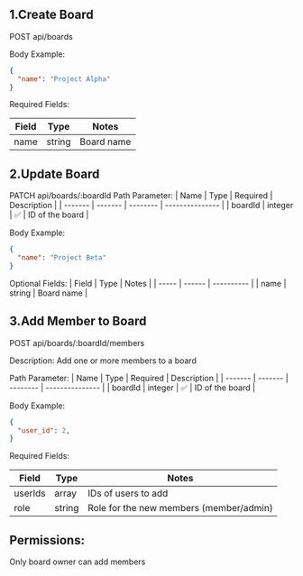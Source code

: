 ## 1.Create Board

POST api/boards

Body Example:
```json
{
  "name": "Project Alpha"
}
```

Required Fields:

| Field | Type   | Notes      |
| ----- | ------ | ---------- |
| name  | string | Board name |


## 2.Update Board

PATCH api/boards/:boardId
Path Parameter:
| Name    | Type    | Required | Description     |
| ------- | ------- | -------- | --------------- |
| boardId | integer | ✅        | ID of the board |

Body Example:
```json
{
  "name": "Project Beta"
}
```

Optional Fields:
| Field | Type   | Notes      |
| ----- | ------ | ---------- |
| name  | string | Board name |



## 3.Add Member to Board

POST api/boards/:boardId/members

Description: Add one or more members to a board

Path Parameter:
| Name    | Type    | Required | Description     |
| ------- | ------- | -------- | --------------- |
| boardId | integer | ✅        | ID of the board |

Body Example:
```json
{
  "user_id": 2,
}
```

Required Fields:

| Field   | Type   | Notes                                   |
| ------- | ------ | --------------------------------------- |
| userIds | array  | IDs of users to add                     |
| role    | string | Role for the new members (member/admin) |


## Permissions:

Only board owner can add members
